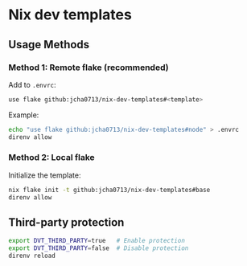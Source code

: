 # Nix dev templates

## Usage Methods

### Method 1: Remote flake (recommended)

Add to `.envrc`:

```bash
use flake github:jcha0713/nix-dev-templates#<template>
```

Example:

```bash
echo "use flake github:jcha0713/nix-dev-templates#node" > .envrc
direnv allow
```

### Method 2: Local flake

Initialize the template:

```bash
nix flake init -t github:jcha0713/nix-dev-templates#base
direnv allow
```

## Third-party protection

```bash
export DVT_THIRD_PARTY=true   # Enable protection
export DVT_THIRD_PARTY=false  # Disable protection
direnv reload
```
